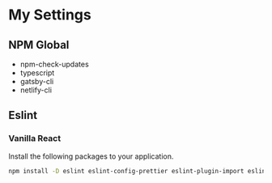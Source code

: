 # My Settings

## NPM Global

- npm-check-updates
- typescript
- gatsby-cli
- netlify-cli

## Eslint

### Vanilla React

Install the following packages to your application.

```bash
npm install -D eslint eslint-config-prettier eslint-plugin-import eslint-plugin-jsx-a11y eslint-plugin-react
```
